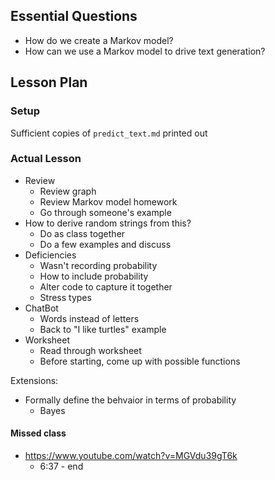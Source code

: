 ## Essential Questions

- How do we create a Markov model?
- How can we use a Markov model to drive text generation?

## Lesson Plan

### Setup

Sufficient copies of `predict_text.md` printed out

### Actual Lesson

- Review
    - Review graph
    - Review Markov model homework
    - Go through someone's example
- How to derive random strings from this?
    - Do as class together
    - Do a few examples and discuss
- Deficiencies
    - Wasn't recording probability
    - How to include probability
    - Alter code to capture it together
    - Stress types
- ChatBot
    - Words instead of letters
    - Back to "I like turtles" example
- Worksheet
    - Read through worksheet
    - Before starting, come up with possible functions

Extensions:
- Formally define the behvaior in terms of probability
    - Bayes

#### Missed class

- https://www.youtube.com/watch?v=MGVdu39gT6k
    - 6:37 - end
